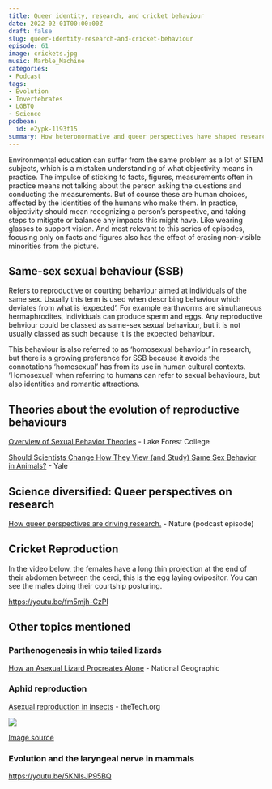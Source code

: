 ```yaml
---
title: Queer identity, research, and cricket behaviour
date: 2022-02-01T00:00:00Z
draft: false
slug: queer-identity-research-and-cricket-behaviour
episode: 61
image: crickets.jpg
music: Marble_Machine
categories:
- Podcast
tags:
- Evolution
- Invertebrates
- LGBTQ
- Science
podbean:
  id: e2ypk-1193f15
summary: How heteronormative and queer perspectives have shaped research into animal reproductive behaviour. Research into evolution of same-sex sexual behaviours in non-human animals, and cricket mating behaviours.
---
```


Environmental education can suffer from the same problem as a lot of STEM subjects, which is a mistaken understanding of what objectivity means in practice. The impulse of sticking to facts, figures, measurements often in practice means not talking about the person asking the questions and conducting the measurements. But of course these are human choices, affected by the identities of the humans who make them. In practice, objectivity should mean recognizing a person’s perspective, and taking steps to mitigate or balance any impacts this might have. Like wearing glasses to support vision. And most relevant to this series of episodes, focusing only on facts and figures also has the effect of erasing non-visible minorities from the picture.

## Same-sex sexual behaviour (SSB)

Refers to reproductive or courting behaviour aimed at individuals of the same sex. Usually this term is used when describing behaviour which deviates from what is ‘expected’. For example earthworms are simultaneous hermaphrodites, individuals can produce sperm and eggs. Any reproductive behviour could be classed as same-sex sexual behaviour, but it is not usually classed as such because it is the expected behaviour.

This behaviour is also referred to as ‘homosexual behaviour’ in research, but there is a growing preference for SSB because it avoids the connotations ‘homosexual’ has from its use in human cultural contexts. ‘Homosexual’ when referring to humans can refer to sexual behaviours, but also identities and romantic attractions.

## Theories about the evolution of reproductive behaviours

[Overview of Sexual Behavior Theories](https://www.lakeforest.edu/news/homosexuality-in-animals-an-analysis-of-sexual-behavior-theories) - Lake Forest College

[Should Scientists Change How They View (and Study) Same Sex Behavior in Animals?](//environment.yale.edu/news/article/yale-paper-challenges-how-scientists-study-same-sex-behavior-in-animals) - Yale

## Science diversified: Queer perspectives on research

[How queer perspectives are driving research.](https://www.nature.com/articles/d41586-021-00166-0) - Nature (podcast episode)

## Cricket Reproduction

In the video below, the females have a long thin projection at the end of their abdomen between the cerci, this is the egg laying ovipositor. You can see the males doing their courtship posturing.

https://youtu.be/fm5mjh-CzPI

## Other topics mentioned

### Parthenogenesis in whip tailed lizards

[How an Asexual Lizard Procreates Alone](https://www.nationalgeographic.org/article/how-asexual-lizard-procreates-alone/) - National Geographic

### Aphid reproduction

[Asexual reproduction in insects](https://genetics.thetech.org/ask-a-geneticist/asexual-reproduction-insects) - theTech.org

![](https://knowingnaturepodcast.files.wordpress.com/2022/01/annual-life-cycle-of-the-pea-aphid-and-ploidy-levels-for-autosomes-a-and-sex-chromosome.png?w=850)

[Image source](https://www.researchgate.net/figure/Annual-life-cycle-of-the-pea-aphid-and-ploidy-levels-for-autosomes-A-and-sex-chromosome_fig1_255959177)

### Evolution and the laryngeal nerve in mammals

https://youtu.be/5KNlsJP95BQ
